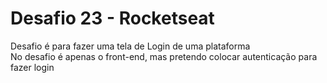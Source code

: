 # Desafio 23 - Rocketseat 

Desafio é para fazer uma tela de Login de uma plataforma<br>
No desafio é apenas o front-end, mas pretendo colocar autenticação para fazer login
